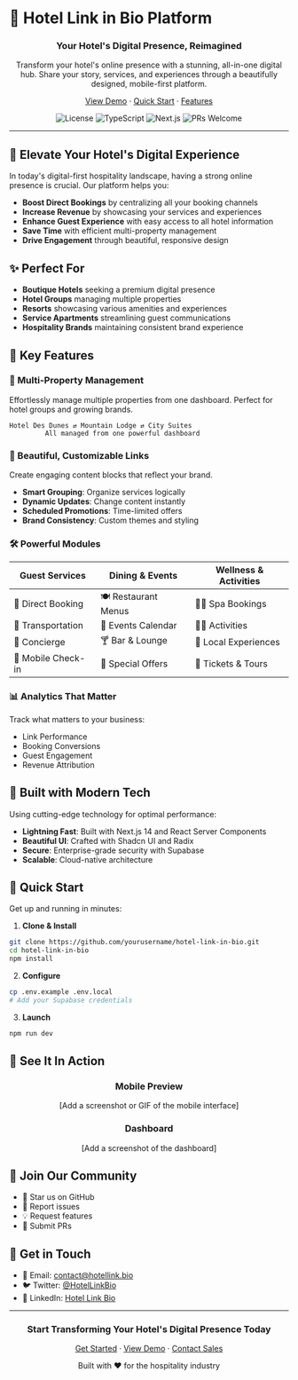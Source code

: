 # 🏨 Hotel Link in Bio Platform

<div align="center">

### Your Hotel's Digital Presence, Reimagined

Transform your hotel's online presence with a stunning, all-in-one digital hub. 
Share your story, services, and experiences through a beautifully designed, mobile-first platform.

[View Demo](https://demo.hotellink.bio) · [Quick Start](#quick-start) · [Features](#features)

![License](https://img.shields.io/badge/license-MIT-blue.svg)
![TypeScript](https://img.shields.io/badge/TypeScript-5.0+-blue)
![Next.js](https://img.shields.io/badge/Next.js-14.0+-black)
![PRs Welcome](https://img.shields.io/badge/PRs-welcome-brightgreen.svg)

</div>

---

## 🌟 Elevate Your Hotel's Digital Experience

In today's digital-first hospitality landscape, having a strong online presence is crucial. Our platform helps you:

- **Boost Direct Bookings** by centralizing all your booking channels
- **Increase Revenue** by showcasing your services and experiences
- **Enhance Guest Experience** with easy access to all hotel information
- **Save Time** with efficient multi-property management
- **Drive Engagement** through beautiful, responsive design

## ✨ Perfect For

- **Boutique Hotels** seeking a premium digital presence
- **Hotel Groups** managing multiple properties
- **Resorts** showcasing various amenities and experiences
- **Service Apartments** streamlining guest communications
- **Hospitality Brands** maintaining consistent brand experience

## 💫 Key Features

### 🏢 Multi-Property Management
Effortlessly manage multiple properties from one dashboard. Perfect for hotel groups and growing brands.

```
Hotel Des Dunes ⇄ Mountain Lodge ⇄ City Suites
         All managed from one powerful dashboard
```

### 🎨 Beautiful, Customizable Links
Create engaging content blocks that reflect your brand.

- **Smart Grouping**: Organize services logically
- **Dynamic Updates**: Change content instantly
- **Scheduled Promotions**: Time-limited offers
- **Brand Consistency**: Custom themes and styling

### 🛠 Powerful Modules

| Guest Services | Dining & Events | Wellness & Activities |
|----------------|----------------|---------------------|
| 🔑 Direct Booking | 🍽️ Restaurant Menus | 💆‍♀️ Spa Bookings |
| 🚗 Transportation | 📅 Events Calendar | 🏊‍♂️ Activities |
| 👋 Concierge | 🍸 Bar & Lounge | 🎯 Local Experiences |
| 📱 Mobile Check-in | 🎉 Special Offers | 🎫 Tickets & Tours |

### 📊 Analytics That Matter

Track what matters to your business:
- Link Performance
- Booking Conversions
- Guest Engagement
- Revenue Attribution

## 🚀 Built with Modern Tech

Using cutting-edge technology for optimal performance:

- **Lightning Fast**: Built with Next.js 14 and React Server Components
- **Beautiful UI**: Crafted with Shadcn UI and Radix
- **Secure**: Enterprise-grade security with Supabase
- **Scalable**: Cloud-native architecture

## 🎯 Quick Start

Get up and running in minutes:

1. **Clone & Install**
```bash
git clone https://github.com/yourusername/hotel-link-in-bio.git
cd hotel-link-in-bio
npm install
```

2. **Configure**
```bash
cp .env.example .env.local
# Add your Supabase credentials
```

3. **Launch**
```bash
npm run dev
```

## 📱 See It In Action

<div align="center">

### Mobile Preview
[Add a screenshot or GIF of the mobile interface]

### Dashboard
[Add a screenshot of the dashboard]

</div>

## 🤝 Join Our Community

- 🌟 Star us on GitHub
- 🐛 Report issues
- 💡 Request features
- 🤝 Submit PRs

## 📮 Get in Touch

- 📧 Email: contact@hotellink.bio
- 🐦 Twitter: [@HotelLinkBio](https://twitter.com/hotelinkbio)
- 💼 LinkedIn: [Hotel Link Bio](https://linkedin.com/company/hotelinkbio)

<div align="center">

---

### Start Transforming Your Hotel's Digital Presence Today

[Get Started](https://hotellink.bio/signup) · [View Demo](https://demo.hotellink.bio) · [Contact Sales](mailto:sales@hotellink.bio)

Built with ❤️ for the hospitality industry

</div>
